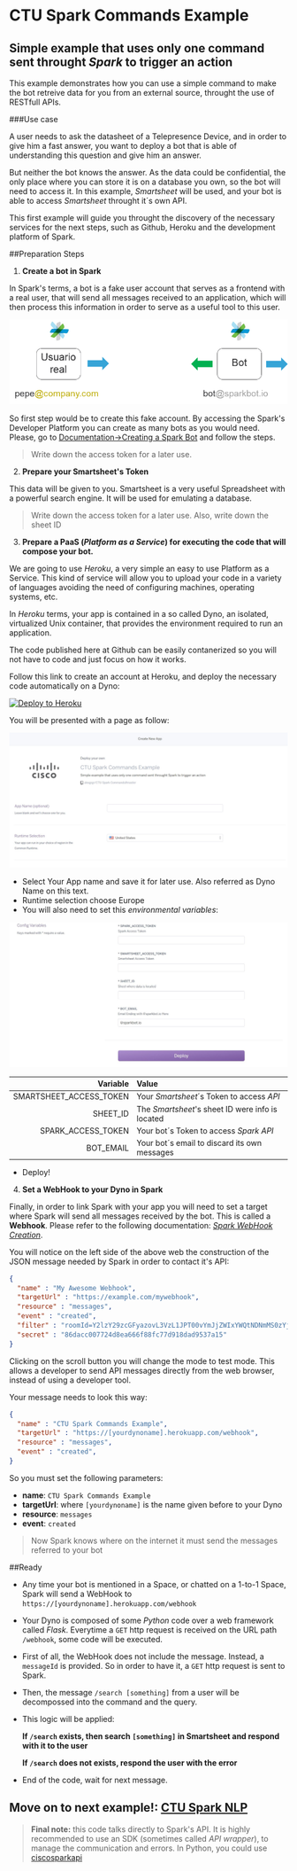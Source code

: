 # CTU Spark Commands Example

## Simple example that uses only one command sent throught *Spark* to trigger an action

This example demonstrates how you can use a simple command to make the bot retreive data for you from an external source, throught the use of RESTfull APIs.

###Use case

A user needs to ask the datasheet of a Telepresence Device, and in order to give him a fast answer, you want to deploy a bot that is able of understanding this question and give him an answer.

But neither the bot knows the answer. As the data could be confidential, the only place where you can store it is on a database you own, so the bot will need to access it. In this example,
*Smartsheet* will be used, and your bot is able to access *Smartsheet* throught it´s own API.

This first example will guide you throught the discovery of the necessary services for the next steps, such as Github, Heroku and the development platform of Spark.

##Preparation Steps

1. **Create a bot in Spark**

In Spark's terms, a bot is a fake user account that serves as a frontend with a real user, that will send all messages received to an application, which will then process this information in order to serve as a useful tool to this user.

![Flow](docs/images/Flow.png)

So first step would be to create this fake account. By accessing the Spark's Developer Platform you can create as many bots as you would need. Please, go to [Documentation->Creating a Spark Bot](https://developer.ciscospark.com/bots.html#creating-a-spark-bot-account "Create Bot and Generate Access Token") and follow the steps.

 > Write down the access token for a later use.

 2. **Prepare your Smartsheet's Token**

 This data will be given to you. Smartsheet is a very useful Spreadsheet with a
 powerful search engine. It will be used for emulating a database.

 > Write down the access token for a later use.
 > Also, write down the sheet ID

3. **Prepare a PaaS (*Platform as a Service*) for executing the code that will compose your bot.**

We are going to use *Heroku*, a very simple an easy to use Platform as a Service. This kind of service will allow you to upload your code in a variety of languages avoiding the need of configuring machines, operating systems, etc.

In *Heroku* terms, your app is contained in a so called Dyno, an isolated, virtualized Unix container, that provides the environment required to run an application.

The code published here at Github can be easily contanerized so you will not have to code and just focus on how it works.

Follow this link to create an account at Heroku, and deploy the necessary code automatically on a Dyno:

[![Deploy to Heroku](https://www.herokucdn.com/deploy/button.svg)](https://heroku.com/deploy)

You will be presented with a page as follow:

![New Heroku App](docs/images/newapp.JPG)

+ Select Your App name and save it for later use. Also referred as Dyno Name on this text.
+ Runtime selection choose Europe
+ You will also need to set this *environmental variables*:

![Variables](docs/images/newappvar.JPG)

|                Variable | Value                                                            |
|------------------------:|:-----------------------------------------------------------------|
| SMARTSHEET_ACCESS_TOKEN | Your *Smartsheet*´s Token to access *API*                        |
|                SHEET_ID | The *Smartsheet*'s sheet ID were info is located                 |
|      SPARK_ACCESS_TOKEN | Your bot´s Token to access *Spark* *API*                         |
|               BOT_EMAIL | Your bot´s email to discard its own messages                     |

+ Deploy!


4. **Set a WebHook to your Dyno in Spark**

Finally, in order to link Spark with your app you will need to set a target where Spark will send all messages received by the bot. This is called a **Webhook**. Please refer to the following documentation:
 [*Spark WebHook Creation*](https://developer.ciscospark.com/endpoint-webhooks-post.html "Create an Spark Webhook").

You will notice on the left side of the above web the construction of the JSON message needed by Spark in order to contact it's API:

```JSON
{
  "name" : "My Awesome Webhook",
  "targetUrl" : "https://example.com/mywebhook",
  "resource" : "messages",
  "event" : "created",
  "filter" : "roomId=Y2lzY29zcGFyazovL3VzL1JPT00vYmJjZWIxYWQtNDNmMS0zYjU4LTkxNDctZjE0YmIwYzRkMTU0",
  "secret" : "86dacc007724d8ea666f88fc77d918dad9537a15"
}
```
Clicking on the scroll button you will change the mode to test mode. This allows a developer to send API messages directly from the web browser, instead of using a developer tool.

Your message needs to look this way:
```JSON
{
  "name" : "CTU Spark Commands Example",
  "targetUrl" : "https://[yourdynoname].herokuapp.com/webhook",
  "resource" : "messages",
  "event" : "created",
}
```
So you must set the following parameters:
+ **name**: `CTU Spark Commands Example`
+ **targetUrl**: where `[yourdynoname]` is the name given before to your Dyno
+ **resource**: `messages`
+ **event**: `created`

> Now Spark knows where on the internet it must send the messages referred to your bot

##Ready

+ Any time your bot is mentioned in a Space, or chatted on a 1-to-1 Space, Spark will send a WebHook to `https://[yourdynoname].herokuapp.com/webhook`
+ Your Dyno is composed of some *Python* code over a web framework called *Flask*. Everytime a `GET` http request is received on the URL path `/webhook`, some code will be executed.
+ First of all, the WebHook does not include the message. Instead, a `messageId` is provided. So in order to have it, a `GET` http request is sent to Spark.
+ Then, the message `/search [something]` from a user will be decompossed into the command and the query.
+ This logic will be applied:

    **If `/search` exists, then search `[something]` in Smartsheet and respond with it to the user**

    **If `/search` does not exists, respond the user with the error**

+ End of the code, wait for next message.

## Move on to next example!: [CTU Spark NLP](https://github.com/alexgrgr/CTU-Spark-NLP)

> **Final note:** this code talks directly to Spark's API. It is highly recommended to use an SDK (sometimes called *API wrapper*), to manage the communication and errors. In Python, you could use [ciscosparkapi](https://github.com/CiscoDevNet/ciscosparkapi)
